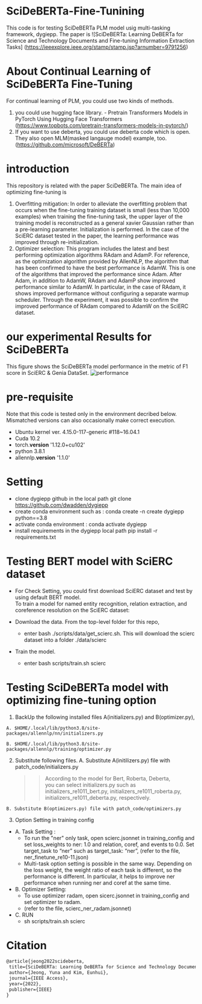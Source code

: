 
# SciDeBERTa-Fine-Tunining
This code is for testing SciDeBERTa PLM model usig multi-tasking framework, dygiepp.
The paper is ![SciDeBERTa:  Learning DeBERTa for Science and Technology Documents and Fine-tuning Information Extraction Tasks] (https://ieeexplore.ieee.org/stamp/stamp.jsp?arnumber=9791256)

# About Continual Learning of SciDeBERTa Fine-Tuning
For continual learning of PLM, you could use two kinds of methods.
1. you could use hugging face library. - Pretrain Transformers Models in PyTorch Using Hugging Face Transformers (https://www.topbots.com/pretrain-transformers-models-in-pytorch/)
2. If you want to use deberta, you could use deberta code which is open. They also open MLM(masked langauge model) example, too.
 (https://github.com/microsoft/DeBERTa)

# introduction
This repository is related with the paper SciDeBERTa.
The main idea of optimizing fine-tuning is
 1. Overfitting mitigation: In order to alleviate the overfitting problem that occurs when the fine-tuning training dataset is small (less than 10,000 examples) when training the fine-tuning task, the upper layer of the training model is reconstructed as a general xavier Gaussian rather than a pre-learning parameter. Initialization is performed. In the case of the SciERC dataset tested in the paper, the learning performance was improved through re-initialization.
 2. Optimizer selection: This program includes the latest and best performing optimization algorithms RAdam and AdamP. For reference, as the optimization algorithm provided by AllenNLP, the algorithm that has been confirmed to have the best performance is AdamW. This is one of the algorithms that improved the performance since Adam. After Adam, in addition to AdamW, RAdam and AdamP show improved performance similar to AdamW. In particular, in the case of RAdam, it shows improved performance without configuring a separate warmup scheduler. Through the experiment, it was possible to confirm the improved performance of RAdam compared to AdamW on the SciERC dataset.
 
# our experimental Results for SciDeBERTa
This figure shows the SciDeBERTa model performance in the metric of F1 score in SciERC & Genia DataSet.
![performance](https://github.com/Eunhui-Kim/SciDeBERTa-Fine-Tunining/blob/main/Test%20Performance%20of%20SciDeBERTa.png)

 
# pre-requisite
Note that this code is tested only in the environment decribed below. Mismatched versions can also occasionally make correct execution.
 - Ubuntu kernel ver. 4.15.0-117-generic #118~16.04.1
 - Cuda 10.2
 - torch.__version__ '1.12.0+cu102'
 - python 3.8.1
 - allennlp.__version__ '1.1.0'
 
# Setting
 - clone dygiepp github in the local path
   git clone https://github.com/dwadden/dygiepp
 - create conda environment such as :
   conda create -n create dygiepp python==3.8
 - activate conda environment :
   conda activate dygiepp
 - install requirements in the dygiepp local path 
   pip install -r requirements.txt
   
# Testing BERT model with SciERC dataset 
  -  For Check Setting, you could first download SciERC dataset and test by using default BERT model.  
   To train a model for named entity recognition, relation extraction, and coreference resolution on the SciERC dataset:

  -  Download the data. From the top-level folder for this repo, 
     - enter bash ./scripts/data/get_scierc.sh. 
   This will download the scierc dataset into a folder ./data/scierc
  - Train the model. 
     - enter bash scripts/train.sh scierc

# Testing SciDeBERTa model with optimizing fine-tuning option
  1) BackUp the following installed files A(initializers.py) and B(optimizer.py), 
  
    A. $HOME/.local/lib/python3.8/site-packages/allennlp/nn/initializers.py 
    
    B. $HOME/.local/lib/python3.8/site-packages/allennlp/training/optimizer.py
    
  2) Substitute following files.
    A. Substitute A(initilizers.py) file with patch_code/initializers.py 
    
      >> According to the model for Bert, Roberta, Deberta,  
         you can select initializers.py such as initializers_re1011_bert.py, initializers_re1011_roberta.py, initializers_re1011_deberta.py, respectively. 
         
    B. Substitute B(optimizers.py) file with patch_code/optimizers.py
    
  3) Option Setting in training config
 -  A. Task Setting : 
    -  To run the "ner" only task, open scierc.jsonnet in training_config 
       and set loss_weights to ner: 1.0 and relation, coref, and events to 0.0.
       Set target_task to “ner” such as target_task: “ner”, (refer to the file, ner_finetune_re10-11.json)
    -  Multi-task option setting is possible in the same way. Depending on the loss weight, the weight ratio of each task is different, 
       so the performance is different. In particular, it helps to improve ner performance when running ner and coref at the same time.
 -  B. Optimizer Setting: 
    -  To use optimizer radam, open sicerc.jsonnet in training_config and set optimizer to radam.
    -  (refer to the file,  scierc_ner_radam.jsonnet)
 -  C. RUN
    -  sh scripts/train.sh scierc    
 
 
 # Citation
 ``` latex
 @article{jeong2022scideberta,
  title={SciDeBERTa: Learning DeBERTa for Science and Technology Documents and Fine-tuning Information Extraction Tasks},
  author={Jeong, Yuna and Kim, Eunhui},
  journal={IEEE Access},
  year={2022},
  publisher={IEEE}
}
```   
